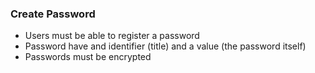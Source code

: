 ### Create Password
- Users must be able to register a password
- Password have and identifier (title) and a value (the password itself)
- Passwords must be encrypted